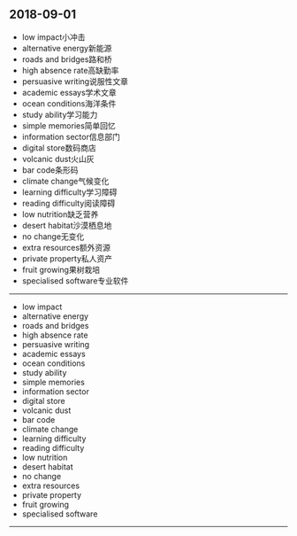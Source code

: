 2018-09-01
---
- low impact小冲击
- alternative energy新能源
- roads and bridges路和桥
- high absence rate高缺勤率
- persuasive writing说服性文章
- academic essays学术文章
- ocean conditions海洋条件
- study ability学习能力
- simple memories简单回忆
- information sector信息部门 
- digital store数码商店
- volcanic dust火山灰
- bar code条形码
- climate change气候变化
- learning difficulty学习障碍
- reading difficulty阅读障碍
- low nutrition缺乏营养
- desert habitat沙漠栖息地
- no change无变化
- extra resources额外资源
- private property私人资产
- fruit growing果树栽培
- specialised software专业软件
---
- low impact
- alternative energy 
- roads and bridges 
- high absence rate 
- persuasive writing 
- academic essays 
- ocean conditions 
- study ability 
- simple memories 
- information sector 
- digital store 
- volcanic dust 
- bar code 
- climate change 
- learning difficulty 
- reading difficulty 
- low nutrition 
- desert habitat 
- no change 
- extra resources 
- private property 
- fruit growing 
- specialised software 
---